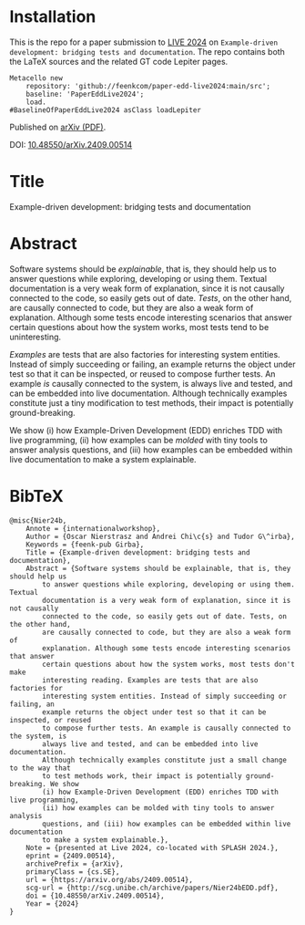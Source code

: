 # Installation

This is the repo for a paper submission to [LIVE 2024](https://2024.splashcon.org/home/live-2024) on `Example-driven development: bridging tests and documentation`.
The repo contains both the LaTeX sources and the related GT code Lepiter pages.

```st
Metacello new
	repository: 'github://feenkcom/paper-edd-live2024:main/src';
	baseline: 'PaperEddLive2024';
	load.
#BaselineOfPaperEddLive2024 asClass loadLepiter
```

Published on [arXiv (PDF)](https://arxiv.org/pdf/2409.00514).

DOI: [10.48550/arXiv.2409.00514](https://doi.org/10.48550/arXiv.2409.00514)

# Title

Example-driven development: bridging tests and documentation

# Abstract

Software systems should be *explainable*, that is, they should help us to answer questions while exploring, developing or using them. Textual documentation is a very weak form of explanation, since it is not causally connected to the code, so easily gets out of date. *Tests*, on the other hand, are causally connected to code, but they are also a weak form of explanation. Although some tests encode interesting scenarios that answer certain questions about how the system works, most tests tend to be uninteresting.

*Examples* are tests that are also factories for interesting system entities. Instead of simply succeeding or failing, an example returns the object under test so that it can be inspected, or reused to compose further tests. An example *is* causally connected to the system, is always live and tested, and can be embedded into live documentation. Although technically examples constitute just a tiny modification to test methods, their impact is potentially ground-breaking.

We show (i) how Example-Driven Development (EDD) enriches TDD with live programming, (ii) how examples can be *molded* with tiny tools to answer analysis questions, and (iii) how examples can be embedded within live documentation to make a system explainable.

# BibTeX

```
@misc{Nier24b,
	Annote = {internationalworkshop},
	Author = {Oscar Nierstrasz and Andrei Chi\c{s} and Tudor G\^irba},
	Keywords = {feenk-pub Girba},
	Title = {Example-driven development: bridging tests and documentation},
	Abstract = {Software systems should be explainable, that is, they should help us
		to answer questions while exploring, developing or using them. Textual
		documentation is a very weak form of explanation, since it is not causally
		connected to the code, so easily gets out of date. Tests, on the other hand,
		are causally connected to code, but they are also a weak form of
		explanation. Although some tests encode interesting scenarios that answer
		certain questions about how the system works, most tests don't make
		interesting reading. Examples are tests that are also factories for
		interesting system entities. Instead of simply succeeding or failing, an
		example returns the object under test so that it can be inspected, or reused
		to compose further tests. An example is causally connected to the system, is
		always live and tested, and can be embedded into live documentation.
		Although technically examples constitute just a small change to the way that
		to test methods work, their impact is potentially ground-breaking. We show
		(i) how Example-Driven Development (EDD) enriches TDD with live programming,
		(ii) how examples can be molded with tiny tools to answer analysis
		questions, and (iii) how examples can be embedded within live documentation
		to make a system explainable.},
	Note = {presented at Live 2024, co-located with SPLASH 2024.},
	eprint = {2409.00514},
	archivePrefix = {arXiv},
	primaryClass = {cs.SE},
	url = {https://arxiv.org/abs/2409.00514},
	scg-url = {http://scg.unibe.ch/archive/papers/Nier24bEDD.pdf},
	doi = {10.48550/arXiv.2409.00514},
	Year = {2024}
}
```
